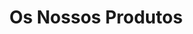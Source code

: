---
aliases: ["posts", "articles", "blog", "showcase", "docs"]
title: "Os Nossos Produtos"
tags: ["index"]
---